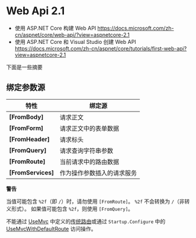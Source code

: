 # Web Api 2.1

- 使用 ASP.NET Core 构建 Web API  https://docs.microsoft.com/zh-cn/aspnet/core/web-api/?view=aspnetcore-2.1
- 使用 ASP.NET Core 和 Visual Studio 创建 Web API https://docs.microsoft.com/zh-cn/aspnet/core/tutorials/first-web-api?view=aspnetcore-2.1

下面是一些摘要

## 绑定参数源

| 特性               | 绑定源                     |
| ------------------ | -------------------------- |
| **[FromBody]**     | 请求正文                   |
| **[FromForm]**     | 请求正文中的表单数据       |
| **[FromHeader]**   | 请求标头                   |
| **[FromQuery]**    | 请求查询字符串参数         |
| **[FromRoute]**    | 当前请求中的路由数据       |
| **[FromServices]** | 作为操作参数插入的请求服务 |

 **警告**

当值可能包含 `%2f`（即 `/`）时，请勿使用 `[FromRoute]`。 `%2f` 不会转换为 `/`（非转义形式）。 如果值可能包含 `%2f`，则使用 `[FromQuery]`。

不能通过 [UseMvc](https://docs.microsoft.com/dotnet/api/microsoft.aspnetcore.builder.mvcapplicationbuilderextensions.usemvc) 中定义的[传统路由](https://docs.microsoft.com/zh-cn/aspnet/core/mvc/controllers/routing?view=aspnetcore-2.1#conventional-routing)或通过 `Startup.Configure` 中的 [UseMvcWithDefaultRoute](https://docs.microsoft.com/dotnet/api/microsoft.aspnetcore.builder.mvcapplicationbuilderextensions.usemvcwithdefaultroute) 访问操作。